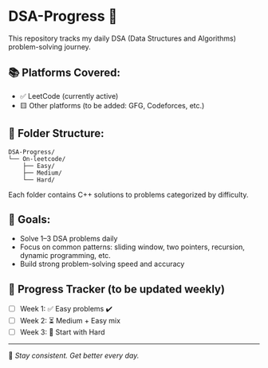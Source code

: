 
# DSA-Progress 🚀

This repository tracks my daily DSA (Data Structures and Algorithms) problem-solving journey.

## 📚 Platforms Covered:
- ✅ LeetCode (currently active)
- 🟨 Other platforms (to be added: GFG, Codeforces, etc.)

## 📁 Folder Structure:
```
DSA-Progress/
└── On-leetcode/
    ├── Easy/
    ├── Medium/
    └── Hard/
```
Each folder contains C++ solutions to problems categorized by difficulty.

## 🎯 Goals:
- Solve 1–3 DSA problems daily
- Focus on common patterns: sliding window, two pointers, recursion, dynamic programming, etc.
- Build strong problem-solving speed and accuracy

## 📌 Progress Tracker (to be updated weekly)
- [ ] Week 1: ✅ Easy problems ✔️
- [ ] Week 2: ⏳ Medium + Easy mix
- [ ] Week 3: 🚧 Start with Hard

---

🧠 _Stay consistent. Get better every day._
